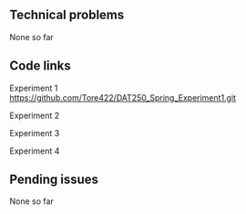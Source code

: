 Technical problems
-------------------

None so far





Code links
-----------




Experiment 1<br>
https://github.com/Tore422/DAT250_Spring_Experiment1.git



Experiment 2




Experiment 3




Experiment 4






Pending issues
---------------

None so far

